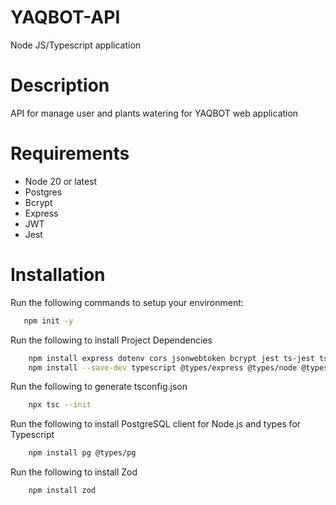 # YAQBOT-API

Node JS/Typescript application

# Description

API for manage user and plants watering for YAQBOT web application

# Requirements

- Node 20 or latest
- Postgres
- Bcrypt
- Express
- JWT
- Jest

# Installation

Run the following commands to setup your environment:

```bash
   npm init -y
```

Run the following to install Project Dependencies

```bash
    npm install express dotenv cors jsonwebtoken bcrypt jest ts-jest ts-node
    npm install --save-dev typescript @types/express @types/node @types/cors nodemon   @types/jsonwebtoken @types/bcrypt @types/jest supertest @types/supertest
```

Run the following to generate tsconfig.json

```bash
    npx tsc --init
```

Run the following to install PostgreSQL client for Node.js and types for Typescript

```bash
    npm install pg @types/pg
```

Run the following to install Zod

```bash
    npm install zod
```
